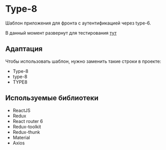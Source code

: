 # Type-8

Шаблон приложения для фронта с аутентификацией через type-6.

В данный момент развернут для тестирования [тут](https://pattern.mipt.io)

## Адаптация

Чтобы использовать шаблон, нужно заменить такие строки в проекте:

* Type-8
* type-8
* TYPE8

## Используемые библиотеки

* ReactJS
* Redux
* React router 6
* Redux-toolkit
* Redux-thunk
* Material
* Axios